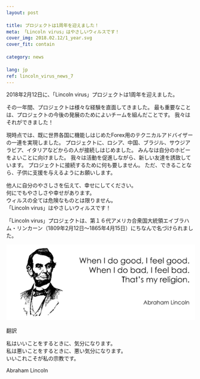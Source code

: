 ```yaml
---
layout: post

title: プロジェクトは1周年を迎えました！
meta: 「Lincoln virus」はやさしいウィルスです！
cover_img: 2018.02.12/1_year.svg
cover_fit: contain

category: news

lang: jp
ref: lincoln_virus_news_7
---
```


2018年2月12日に、「Lincoln virus」プロジェクトは1周年を迎えました。

その一年間、プロジェクトは様々な経験を直面してきました。
最も重要なことは、プロジェクトの今後の発展のためによいチームを組んだことです。
我々はそれができました！

現時点では、既に世界各国に機能しはじめたForex用のテクニカルアドバイザーの一連を実現しました。
プロジェクトに、ロシア、中国、ブラジル、サウジアラビア、イタリアなどからの人が接続しはじめました。
みんなは自分のホビーをよいことに向けました。
我々は活動を促進しながら、新しい友達を誘致しています。
プロジェクトに接続するために何も要しません。
ただ、できることなら、子供に支援を与えるようにお願いします。

他人に自分のやさしさを伝えて、幸せにしてください。  
何にでもやさしさや幸せがあります。  
ウィルスの全ては危険なものとは限りません。  
「Lincoln virus」はやさしいウィルスです！

「Lincoln virus」プロジェクトは、第１６代アメリカ合衆国大統領エイブラハム・リンカーン（1809年2月12日～1865年4月15日）にちなんで名づけられました。

<a data-fancybox="gallery" href="/img/news/2018.02.12/Lincoln.svg"><img src="/img/news/2018.02.12/Lincoln.svg" alt=""></a>

翻訳  

私はいいことをするときに、気分になります。  
私は悪いことをするときに、悪い気分になります。  
いいこれこそが私の宗教です。  

Abraham Lincoln
